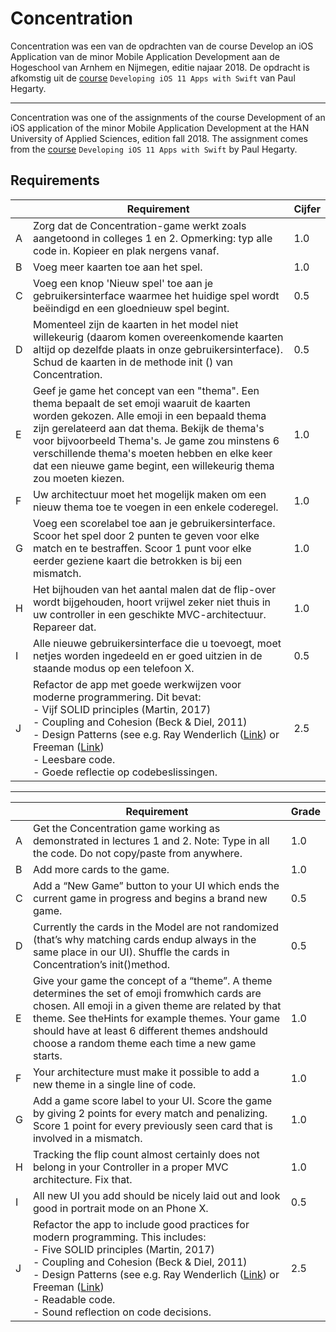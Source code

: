 # Concentration
Concentration was een van de opdrachten van de course Develop an iOS Application van de minor Mobile Application Development aan de Hogeschool van Arnhem en Nijmegen, editie najaar 2018. De opdracht is afkomstig uit de [course](https://itunes.apple.com/nl/podcast/developing-ios-11-apps-with-swift/id1315130780?mt=2) `Developing iOS 11 Apps with Swift` van Paul Hegarty. 

-----

Concentration was one of the assignments of the course Development of an iOS application of the minor Mobile Application Development at the HAN University of Applied Sciences, edition fall 2018. The assignment comes from the [course](https://itunes.apple.com/nl/podcast/developing-ios-11-apps-with-swift/id1315130780?mt=2) `Developing iOS 11 Apps with Swift` by Paul Hegarty.

## Requirements

|   | Requirement                                                                                                                                                                                                                                                                                                                                                                               | Cijfer |
|---|-------------------------------------------------------------------------------------------------------------------------------------------------------------------------------------------------------------------------------------------------------------------------------------------------------------------------------------------------------------------------------------------|-------|
| A | Zorg dat de Concentration-game werkt zoals aangetoond in colleges 1 en 2. Opmerking: typ alle code in. Kopieer en plak nergens vanaf.                                                                                                                                                                                                                                                    | 1.0   |
| B | Voeg meer kaarten toe aan het spel.                                                                                                                                                                                                                                                                                                                                                               | 1.0   |
| C | Voeg een knop 'Nieuw spel' toe aan je gebruikersinterface waarmee het huidige spel wordt beëindigd en een gloednieuw spel begint.                                                                                                                                                                                                                                                                                  | 0.5   |
| D | Momenteel zijn de kaarten in het model niet willekeurig (daarom komen overeenkomende kaarten altijd op dezelfde plaats in onze gebruikersinterface). Schud de kaarten in de methode init () van Concentration.                                                                                                                                                                                                             | 0.5   |
| E | Geef je game het concept van een "thema". Een thema bepaalt de set emoji waaruit de kaarten worden gekozen. Alle emoji in een bepaald thema zijn gerelateerd aan dat thema. Bekijk de thema's voor bijvoorbeeld Thema's. Je game zou minstens 6 verschillende thema's moeten hebben en elke keer dat een nieuwe game begint, een willekeurig thema zou moeten kiezen.                                                                          | 1.0   |
| F | Uw architectuur moet het mogelijk maken om een nieuw thema toe te voegen in een enkele coderegel.                                                                                                                                                                                                                                                                                                      | 1.0   |
| G | Voeg een scorelabel toe aan je gebruikersinterface. Scoor het spel door 2 punten te geven voor elke match en te bestraffen. Scoor 1 punt voor elke eerder geziene kaart die betrokken is bij een mismatch.                                                                                                                                                                                                         | 1.0   |
| H | Het bijhouden van het aantal malen dat de flip-over wordt bijgehouden, hoort vrijwel zeker niet thuis in uw controller in een geschikte MVC-architectuur. Repareer dat.                                                                                                                                                                                                                                                                       | 1.0   |
| I | Alle nieuwe gebruikersinterface die u toevoegt, moet netjes worden ingedeeld en er goed uitzien in de staande modus op een telefoon X.                                                                                                                                                                                                                                                                                                | 0.5   |
| J | Refactor de app met goede werkwijzen voor moderne programmering. Dit bevat: <br>- Vijf SOLID principles (Martin, 2017) <br>- Coupling and Cohesion (Beck & Diel, 2011) <br>- Design Patterns (see e.g. Ray Wenderlich (<a href="https://store.raywenderlich.com/products/design-patterns-by-tutorials">Link</a>) or Freeman (<a href="https://www.apress.com/gp/book/9781484203958">Link</a>)<br>- Leesbare code.<br>- Goede reflectie op codebeslissingen. | 2.5   |

-----

|   | Requirement                                                                                                                                                                                                                                                                                                                                                                               | Grade |
|---|-------------------------------------------------------------------------------------------------------------------------------------------------------------------------------------------------------------------------------------------------------------------------------------------------------------------------------------------------------------------------------------------|-------|
| A | Get the Concentration game working as demonstrated in lectures 1 and 2.   Note: Type in all the code. Do not copy/paste from anywhere.                                                                                                                                                                                                                                                    | 1.0   |
| B | Add more cards to the game.                                                                                                                                                                                                                                                                                                                                                               | 1.0   |
| C | Add a “New Game” button to your UI which ends the current game in progress and  begins a brand new game.                                                                                                                                                                                                                                                                                  | 0.5   |
| D | Currently the cards in the Model are not randomized (that’s why matching cards endup always in the same place in our UI).  Shuffle the cards in Concentration’s init()method.                                                                                                                                                                                                             | 0.5   |
| E | Give your game the concept of a “theme”. A theme determines the set of emoji fromwhich cards are chosen.  All emoji in a given theme are related by that theme. See theHints for example themes.  Your game should have at least 6 different themes andshould choose a random theme each time a new game starts.                                                                          | 1.0   |
| F | Your architecture must make it possible to add a new theme in a single line of code.                                                                                                                                                                                                                                                                                                      | 1.0   |
| G | Add a game score label to your UI.  Score the game by giving 2 points for every match and penalizing. Score 1 point for every previously seen card that is involved in a mismatch.                                                                                                                                                                                                         | 1.0   |
| H | Tracking the flip count almost certainly does not belong in your Controller in a proper MVC architecture. Fix that.                                                                                                                                                                                                                                                                       | 1.0   |
| I | All new UI you add should be nicely laid out and look good in portrait mode on an Phone X.                                                                                                                                                                                                                                                                                                | 0.5   |
| J | Refactor the app to include good practices for modern programming.  This includes: <br>- Five SOLID principles (Martin, 2017) <br>- Coupling and Cohesion (Beck & Diel, 2011) <br>- Design Patterns (see e.g. Ray Wenderlich (<a href="https://store.raywenderlich.com/products/design-patterns-by-tutorials">Link</a>) or Freeman (<a href="https://www.apress.com/gp/book/9781484203958">Link</a>)<br>- Readable code.<br>- Sound reflection on code decisions. | 2.5   |
